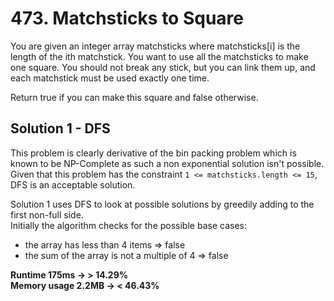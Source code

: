 # 473. Matchsticks to Square

You are given an integer array matchsticks where matchsticks[i] is the length of the ith matchstick. You want to use all the matchsticks to make one square. You should not break any stick, but you can link them up, and each matchstick must be used exactly one time.

Return true if you can make this square and false otherwise.

## Solution 1 - DFS

This problem is clearly derivative of the bin packing
problem which is known to be NP-Complete as such a non
exponential solution isn't possible. Given that this
problem has the constraint ```1 <= matchsticks.length <= 15```, DFS is an acceptable solution.

Solution 1 uses DFS to look at possible solutions by greedily adding to the first non-full side. \
Initially the algorithm checks for the possible base cases:

- the array has less than 4 items => false
- the sum of the array is not a multiple of 4 => false

**Runtime 175ms -> > 14.29%** \
**Memory usage 2.2MB -> < 46.43%**
